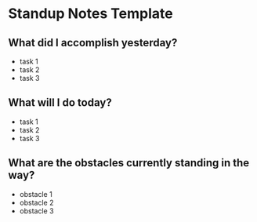 # Standup Notes Template

## What did I accomplish yesterday?

- task 1
- task 2
- task 3
  
## What will I do today?

- task 1
- task 2
- task 3

## What are the obstacles currently standing in the way?

- obstacle 1
- obstacle 2
- obstacle 3